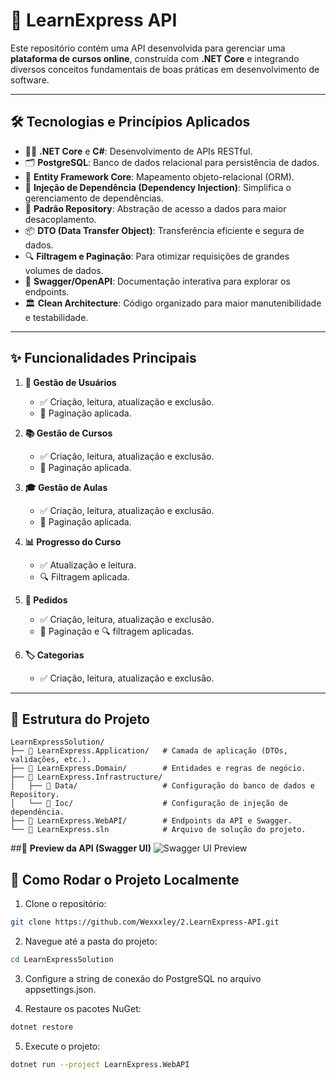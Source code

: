 # 🚀 **LearnExpress API**

Este repositório contém uma API desenvolvida para gerenciar uma **plataforma de cursos online**, construída com **.NET Core** e integrando diversos conceitos fundamentais de boas práticas em desenvolvimento de software.

---

## 🛠️ **Tecnologias e Princípios Aplicados**

- 🧑‍💻 **.NET Core** e **C#**: Desenvolvimento de APIs RESTful.
- 🗂️ **PostgreSQL**: Banco de dados relacional para persistência de dados.
- 🔄 **Entity Framework Core**: Mapeamento objeto-relacional (ORM).
- 🧩 **Injeção de Dependência (Dependency Injection)**: Simplifica o gerenciamento de dependências.
- 📂 **Padrão Repository**: Abstração de acesso a dados para maior desacoplamento.
- 📦 **DTO (Data Transfer Object)**: Transferência eficiente e segura de dados.
- 🔍 **Filtragem e Paginação**: Para otimizar requisições de grandes volumes de dados.
- 📖 **Swagger/OpenAPI**: Documentação interativa para explorar os endpoints.
- 🏛️ **Clean Architecture**: Código organizado para maior manutenibilidade e testabilidade.

---

## ✨ **Funcionalidades Principais**

1. **👤 Gestão de Usuários**  
   - ✅ Criação, leitura, atualização e exclusão.  
   - 📑 Paginação aplicada.  

2. **📚 Gestão de Cursos**  
   - ✅ Criação, leitura, atualização e exclusão.  
   - 📑 Paginação aplicada.  

3. **🎓 Gestão de Aulas**  
   - ✅ Criação, leitura, atualização e exclusão.  
   - 📑 Paginação aplicada.  

4. **📊 Progresso do Curso**  
   - ✅ Atualização e leitura.  
   - 🔍 Filtragem aplicada.  

5. **🛒 Pedidos**  
   - ✅ Criação, leitura, atualização e exclusão.  
   - 📑 Paginação e 🔍 filtragem aplicadas.  

6. **🏷️ Categorias**  
   - ✅ Criação, leitura, atualização e exclusão.  

---

## 📂 **Estrutura do Projeto**

```plaintext
LearnExpressSolution/
├── 📂 LearnExpress.Application/   # Camada de aplicação (DTOs, validações, etc.).
├── 📂 LearnExpress.Domain/        # Entidades e regras de negócio.
├── 📂 LearnExpress.Infrastructure/
│   ├── 📂 Data/                   # Configuração do banco de dados e Repository.
│   └── 📂 Ioc/                    # Configuração de injeção de dependência.
├── 📂 LearnExpress.WebAPI/        # Endpoints da API e Swagger.
└── 📄 LearnExpress.sln            # Arquivo de solução do projeto.
```
##📸 **Preview da API (Swagger UI)**
![Swagger UI Preview](file:///C:/Users/Wesley%20Freitas/Pictures/swaggerL.png)

## 🚀 **Como Rodar o Projeto Localmente**

1. Clone o repositório:

```bash
git clone https://github.com/Wexxxley/2.LearnExpress-API.git
```
2. Navegue até a pasta do projeto:
```bash
cd LearnExpressSolution
```
3. Configure a string de conexão do PostgreSQL no arquivo appsettings.json.

4. Restaure os pacotes NuGet:
```bash
dotnet restore
```

5. Execute o projeto:

```bash
dotnet run --project LearnExpress.WebAPI
```

